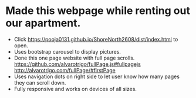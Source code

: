 # Made this webpage while renting out our apartment.

* Click https://pooja0131.github.io/ShoreNorth2608/dist/index.html to open.
* Uses bootstrap carousel to display pictures.
* Done this one page website with full page scrolls.
https://github.com/alvarotrigo/fullPage.js#fullpagejs
   http://alvarotrigo.com/fullPage/#firstPage
* Uses navigation dots on right side to let user know how many pages they can scroll down.
* Fully responsive and works on devices of all sizes.
